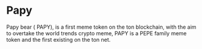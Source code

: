 # Papy
Papy bear ( PAPY), is a first meme token on the ton blockchain, with the aim to overtake the world trends crypto meme,  PAPY is a PEPE family meme token and the first existing on the ton net. 
